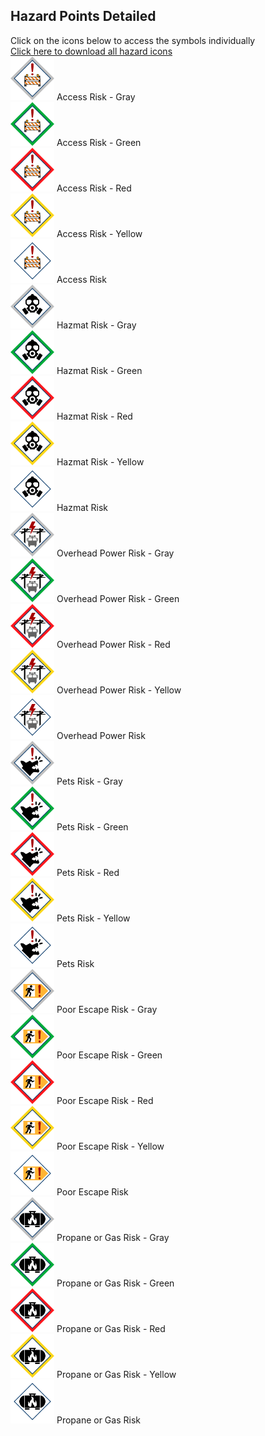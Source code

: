 ## Hazard Points Detailed<br>
Click on the icons below to access the symbols individually <br>
<a href='https://github.com/NAPSG/Wildfire-Mitigation-Symbology/raw/main/Hazards/icons/Hazard_icons.zip'>Click here to download all hazard icons</a><br>
<a href='https://github.com/NAPSG/Wildfire-Mitigation-Symbology/blob/main/Hazards/icons/Mitigation_Parcel-AccessRisk-gray-halo_256x256.svg'><img src='https://raw.githubusercontent.com/NAPSG/Wildfire-Mitigation-Symbology/main/Hazards/icons/Mitigation_Parcel-AccessRisk-gray-halo_256x256.svg' width='70'></a> Access Risk - Gray<br><a href='https://github.com/NAPSG/Wildfire-Mitigation-Symbology/blob/main/Hazards/icons/Mitigation_Parcel-AccessRisk-green-halo_256x256.svg'><img src='https://raw.githubusercontent.com/NAPSG/Wildfire-Mitigation-Symbology/main/Hazards/icons/Mitigation_Parcel-AccessRisk-green-halo_256x256.svg' width='70'></a> Access Risk - Green<br><a href='https://github.com/NAPSG/Wildfire-Mitigation-Symbology/blob/main/Hazards/icons/Mitigation_Parcel-AccessRisk-red-halo_256x256.svg'><img src='https://raw.githubusercontent.com/NAPSG/Wildfire-Mitigation-Symbology/main/Hazards/icons/Mitigation_Parcel-AccessRisk-red-halo_256x256.svg' width='70'></a> Access Risk - Red<br><a href='https://github.com/NAPSG/Wildfire-Mitigation-Symbology/blob/main/Hazards/icons/Mitigation_Parcel-AccessRisk-yellow-halo_256x256.svg'><img src='https://raw.githubusercontent.com/NAPSG/Wildfire-Mitigation-Symbology/main/Hazards/icons/Mitigation_Parcel-AccessRisk-yellow-halo_256x256.svg' width='70'></a> Access Risk - Yellow<br><a href='https://github.com/NAPSG/Wildfire-Mitigation-Symbology/blob/main/Hazards/icons/Mitigation_Parcel-AccessRisk_256x256.svg'><img src='https://raw.githubusercontent.com/NAPSG/Wildfire-Mitigation-Symbology/main/Hazards/icons/Mitigation_Parcel-AccessRisk_256x256.svg' width='70'></a> Access Risk<br><a href='https://github.com/NAPSG/Wildfire-Mitigation-Symbology/blob/main/Hazards/icons/Mitigation_Parcel-HazmatRisk-gray-halo_256x256.svg'><img src='https://raw.githubusercontent.com/NAPSG/Wildfire-Mitigation-Symbology/main/Hazards/icons/Mitigation_Parcel-HazmatRisk-gray-halo_256x256.svg' width='70'></a> Hazmat Risk - Gray<br><a href='https://github.com/NAPSG/Wildfire-Mitigation-Symbology/blob/main/Hazards/icons/Mitigation_Parcel-HazmatRisk-green-halo_256x256.svg'><img src='https://raw.githubusercontent.com/NAPSG/Wildfire-Mitigation-Symbology/main/Hazards/icons/Mitigation_Parcel-HazmatRisk-green-halo_256x256.svg' width='70'></a> Hazmat Risk - Green<br><a href='https://github.com/NAPSG/Wildfire-Mitigation-Symbology/blob/main/Hazards/icons/Mitigation_Parcel-HazmatRisk-red-halo_256x256.svg'><img src='https://raw.githubusercontent.com/NAPSG/Wildfire-Mitigation-Symbology/main/Hazards/icons/Mitigation_Parcel-HazmatRisk-red-halo_256x256.svg' width='70'></a> Hazmat Risk - Red<br><a href='https://github.com/NAPSG/Wildfire-Mitigation-Symbology/blob/main/Hazards/icons/Mitigation_Parcel-HazmatRisk-yellow-halo_256x256.svg'><img src='https://raw.githubusercontent.com/NAPSG/Wildfire-Mitigation-Symbology/main/Hazards/icons/Mitigation_Parcel-HazmatRisk-yellow-halo_256x256.svg' width='70'></a> Hazmat Risk - Yellow<br><a href='https://github.com/NAPSG/Wildfire-Mitigation-Symbology/blob/main/Hazards/icons/Mitigation_Parcel-HazmatRisk_256x256.svg'><img src='https://raw.githubusercontent.com/NAPSG/Wildfire-Mitigation-Symbology/main/Hazards/icons/Mitigation_Parcel-HazmatRisk_256x256.svg' width='70'></a> Hazmat Risk<br><a href='https://github.com/NAPSG/Wildfire-Mitigation-Symbology/blob/main/Hazards/icons/Mitigation_Parcel-OverheadPowerRisk-gray-halo_256x256.svg'><img src='https://raw.githubusercontent.com/NAPSG/Wildfire-Mitigation-Symbology/main/Hazards/icons/Mitigation_Parcel-OverheadPowerRisk-gray-halo_256x256.svg' width='70'></a> Overhead Power Risk - Gray<br><a href='https://github.com/NAPSG/Wildfire-Mitigation-Symbology/blob/main/Hazards/icons/Mitigation_Parcel-OverheadPowerRisk-green-halo_256x256.svg'><img src='https://raw.githubusercontent.com/NAPSG/Wildfire-Mitigation-Symbology/main/Hazards/icons/Mitigation_Parcel-OverheadPowerRisk-green-halo_256x256.svg' width='70'></a> Overhead Power Risk - Green<br><a href='https://github.com/NAPSG/Wildfire-Mitigation-Symbology/blob/main/Hazards/icons/Mitigation_Parcel-OverheadPowerRisk-red-halo_256x256.svg'><img src='https://raw.githubusercontent.com/NAPSG/Wildfire-Mitigation-Symbology/main/Hazards/icons/Mitigation_Parcel-OverheadPowerRisk-red-halo_256x256.svg' width='70'></a> Overhead Power Risk - Red<br><a href='https://github.com/NAPSG/Wildfire-Mitigation-Symbology/blob/main/Hazards/icons/Mitigation_Parcel-OverheadPowerRisk-yellow-halo_256x256.svg'><img src='https://raw.githubusercontent.com/NAPSG/Wildfire-Mitigation-Symbology/main/Hazards/icons/Mitigation_Parcel-OverheadPowerRisk-yellow-halo_256x256.svg' width='70'></a> Overhead Power Risk - Yellow<br><a href='https://github.com/NAPSG/Wildfire-Mitigation-Symbology/blob/main/Hazards/icons/Mitigation_Parcel-OverheadPowerRisk_256x256.svg'><img src='https://raw.githubusercontent.com/NAPSG/Wildfire-Mitigation-Symbology/main/Hazards/icons/Mitigation_Parcel-OverheadPowerRisk_256x256.svg' width='70'></a> Overhead Power Risk<br><a href='https://github.com/NAPSG/Wildfire-Mitigation-Symbology/blob/main/Hazards/icons/Mitigation_Parcel-PetsRisk-gray-halo_256x256.svg'><img src='https://raw.githubusercontent.com/NAPSG/Wildfire-Mitigation-Symbology/main/Hazards/icons/Mitigation_Parcel-PetsRisk-gray-halo_256x256.svg' width='70'></a> Pets Risk - Gray<br><a href='https://github.com/NAPSG/Wildfire-Mitigation-Symbology/blob/main/Hazards/icons/Mitigation_Parcel-PetsRisk-green-halo_256x256.svg'><img src='https://raw.githubusercontent.com/NAPSG/Wildfire-Mitigation-Symbology/main/Hazards/icons/Mitigation_Parcel-PetsRisk-green-halo_256x256.svg' width='70'></a> Pets Risk - Green<br><a href='https://github.com/NAPSG/Wildfire-Mitigation-Symbology/blob/main/Hazards/icons/Mitigation_Parcel-PetsRisk-red-halo_256x256.svg'><img src='https://raw.githubusercontent.com/NAPSG/Wildfire-Mitigation-Symbology/main/Hazards/icons/Mitigation_Parcel-PetsRisk-red-halo_256x256.svg' width='70'></a> Pets Risk - Red<br><a href='https://github.com/NAPSG/Wildfire-Mitigation-Symbology/blob/main/Hazards/icons/Mitigation_Parcel-PetsRisk-yellow-halo_256x256.svg'><img src='https://raw.githubusercontent.com/NAPSG/Wildfire-Mitigation-Symbology/main/Hazards/icons/Mitigation_Parcel-PetsRisk-yellow-halo_256x256.svg' width='70'></a> Pets Risk - Yellow<br><a href='https://github.com/NAPSG/Wildfire-Mitigation-Symbology/blob/main/Hazards/icons/Mitigation_Parcel-PetsRisk_256x256.svg'><img src='https://raw.githubusercontent.com/NAPSG/Wildfire-Mitigation-Symbology/main/Hazards/icons/Mitigation_Parcel-PetsRisk_256x256.svg' width='70'></a> Pets Risk<br><a href='https://github.com/NAPSG/Wildfire-Mitigation-Symbology/blob/main/Hazards/icons/Mitigation_Parcel-PoorEscapeRisk-gray-halo_256x256.svg'><img src='https://raw.githubusercontent.com/NAPSG/Wildfire-Mitigation-Symbology/main/Hazards/icons/Mitigation_Parcel-PoorEscapeRisk-gray-halo_256x256.svg' width='70'></a> Poor Escape Risk - Gray<br><a href='https://github.com/NAPSG/Wildfire-Mitigation-Symbology/blob/main/Hazards/icons/Mitigation_Parcel-PoorEscapeRisk-green-halo_256x256.svg'><img src='https://raw.githubusercontent.com/NAPSG/Wildfire-Mitigation-Symbology/main/Hazards/icons/Mitigation_Parcel-PoorEscapeRisk-green-halo_256x256.svg' width='70'></a> Poor Escape Risk - Green<br><a href='https://github.com/NAPSG/Wildfire-Mitigation-Symbology/blob/main/Hazards/icons/Mitigation_Parcel-PoorEscapeRisk-red-halo_256x256.svg'><img src='https://raw.githubusercontent.com/NAPSG/Wildfire-Mitigation-Symbology/main/Hazards/icons/Mitigation_Parcel-PoorEscapeRisk-red-halo_256x256.svg' width='70'></a> Poor Escape Risk - Red<br><a href='https://github.com/NAPSG/Wildfire-Mitigation-Symbology/blob/main/Hazards/icons/Mitigation_Parcel-PoorEscapeRisk-yellow-halo_256x256.svg'><img src='https://raw.githubusercontent.com/NAPSG/Wildfire-Mitigation-Symbology/main/Hazards/icons/Mitigation_Parcel-PoorEscapeRisk-yellow-halo_256x256.svg' width='70'></a> Poor Escape Risk - Yellow<br><a href='https://github.com/NAPSG/Wildfire-Mitigation-Symbology/blob/main/Hazards/icons/Mitigation_Parcel-PoorEscapeRisk_256x256.svg'><img src='https://raw.githubusercontent.com/NAPSG/Wildfire-Mitigation-Symbology/main/Hazards/icons/Mitigation_Parcel-PoorEscapeRisk_256x256.svg' width='70'></a> Poor Escape Risk<br><a href='https://github.com/NAPSG/Wildfire-Mitigation-Symbology/blob/main/Hazards/icons/Mitigation_Parcel-PropaneOrGasRisk-gray-halo_256x256.svg'><img src='https://raw.githubusercontent.com/NAPSG/Wildfire-Mitigation-Symbology/main/Hazards/icons/Mitigation_Parcel-PropaneOrGasRisk-gray-halo_256x256.svg' width='70'></a> Propane or Gas Risk - Gray<br><a href='https://github.com/NAPSG/Wildfire-Mitigation-Symbology/blob/main/Hazards/icons/Mitigation_Parcel-PropaneOrGasRisk-green-halo_256x256.svg'><img src='https://raw.githubusercontent.com/NAPSG/Wildfire-Mitigation-Symbology/main/Hazards/icons/Mitigation_Parcel-PropaneOrGasRisk-green-halo_256x256.svg' width='70'></a> Propane or Gas Risk - Green<br><a href='https://github.com/NAPSG/Wildfire-Mitigation-Symbology/blob/main/Hazards/icons/Mitigation_Parcel-PropaneOrGasRisk-red-halo_256x256.svg'><img src='https://raw.githubusercontent.com/NAPSG/Wildfire-Mitigation-Symbology/main/Hazards/icons/Mitigation_Parcel-PropaneOrGasRisk-red-halo_256x256.svg' width='70'></a> Propane or Gas Risk - Red<br><a href='https://github.com/NAPSG/Wildfire-Mitigation-Symbology/blob/main/Hazards/icons/Mitigation_Parcel-PropaneOrGasRisk-yellow-halo_256x256.svg'><img src='https://raw.githubusercontent.com/NAPSG/Wildfire-Mitigation-Symbology/main/Hazards/icons/Mitigation_Parcel-PropaneOrGasRisk-yellow-halo_256x256.svg' width='70'></a> Propane or Gas Risk - Yellow<br><a href='https://github.com/NAPSG/Wildfire-Mitigation-Symbology/blob/main/Hazards/icons/Mitigation_Parcel-PropaneOrGasRisk_256x256.svg'><img src='https://raw.githubusercontent.com/NAPSG/Wildfire-Mitigation-Symbology/main/Hazards/icons/Mitigation_Parcel-PropaneOrGasRisk_256x256.svg' width='70'></a> Propane or Gas Risk<br>
